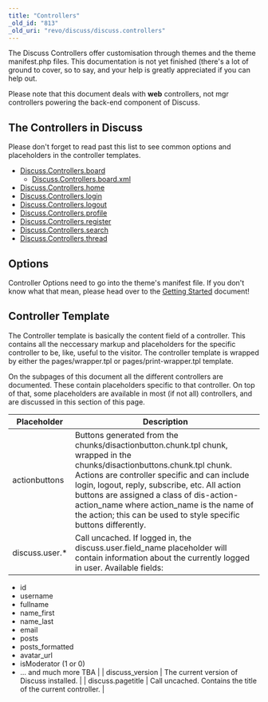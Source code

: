 ```yaml
---
title: "Controllers"
_old_id: "813"
_old_uri: "revo/discuss/discuss.controllers"
---
```


The Discuss Controllers offer customisation through themes and the theme manifest.php files. This documentation is not yet finished (there's a lot of ground to cover, so to say, and your help is greatly appreciated if you can help out.

Please note that this document deals with **web** controllers, not mgr controllers powering the back-end component of Discuss.

## The Controllers in Discuss

Please don't forget to read past this list to see common options and placeholders in the controller templates.

- [Discuss.Controllers.board](extras/discuss/discuss.controllers/discuss.controllers.board "Discuss.Controllers.board")
  - [Discuss.Controllers.board.xml](extras/discuss/discuss.controllers/discuss.controllers.board/discuss.controllers.board.xml "Discuss.Controllers.board.xml")
- [Discuss.Controllers.home](extras/discuss/discuss.controllers/discuss.controllers.home "Discuss.Controllers.home")
- [Discuss.Controllers.login](extras/discuss/discuss.controllers/discuss.controllers.login "Discuss.Controllers.login")
- [Discuss.Controllers.logout](extras/discuss/discuss.controllers/discuss.controllers.logout "Discuss.Controllers.logout")
- [Discuss.Controllers.profile](extras/discuss/discuss.controllers/discuss.controllers.profile "Discuss.Controllers.profile")
- [Discuss.Controllers.register](extras/discuss/discuss.controllers/discuss.controllers.register "Discuss.Controllers.register")
- [Discuss.Controllers.search](extras/discuss/discuss.controllers/discuss.controllers.search "Discuss.Controllers.search")
- [Discuss.Controllers.thread](extras/discuss/discuss.controllers/discuss.controllers.thread "Discuss.Controllers.thread")

## Options

Controller Options need to go into the theme's manifest file. If you don't know what that mean, please head over to the [Getting Started](extras/discuss/discuss.getting-started "Discuss.Getting Started") document!

## Controller Template

The Controller template is basically the content field of a controller. This contains all the neccessary markup and placeholders for the specific controller to be, like, useful to the visitor. The controller template is wrapped by either the pages/wrapper.tpl or pages/print-wrapper.tpl template.

On the subpages of this document all the different controllers are documented. These contain placeholders specific to that controller. On top of that, some placeholders are available in most (if not all) controllers, and are discussed in this section of this page.

| Placeholder     | Description                                                                                                                                                                                                                                                                                                                                                                               |
| --------------- | ----------------------------------------------------------------------------------------------------------------------------------------------------------------------------------------------------------------------------------------------------------------------------------------------------------------------------------------------------------------------------------------- |
| actionbuttons   | Buttons generated from the chunks/disactionbutton.chunk.tpl chunk, wrapped in the chunks/disactionbuttons.chunk.tpl chunk. Actions are controller specific and can include login, logout, reply, subscribe, etc. All action buttons are assigned a class of dis-action-action\_name where action\_name is the name of the action; this can be used to style specific buttons differently. |
| discuss.user.\* | Call uncached. If logged in, the discuss.user.field\_name placeholder will contain information about the currently logged in user. Available fields:                                                                                                                                                                                                                                      |
- id
- username
- fullname
- name\_first
- name\_last
- email
- posts
- posts\_formatted
- avatar\_url
- isModerator (1 or 0)
- ... and much more TBA |
| discuss\_version | The current version of Discuss installed. |
| discuss.pagetitle | Call uncached. Contains the title of the current controller. |
